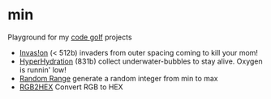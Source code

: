 min
=========

Playground for my [code golf] projects

  - [Invas!on] (< 512b) invaders from outer spacing coming to kill your mom!
  - [HyperHydration] (831b) collect underwater-bubbles to stay alive. Oxygen is runnin' low!
  - [Random Range] generate a random integer from min to max
  - [RGB2HEX] Convert RGB to HEX

[code golf]:http://en.wikipedia.org/wiki/Code_golf
[Invas!on]:https://github.com/misantronic/min/tree/master/invasion
[HyperHydration]:https://github.com/misantronic/min/tree/master/hyperhydration
[Random Range]:https://github.com/misantronic/min/tree/master/random_range
[RGB2HEX]:https://github.com/misantronic/min/tree/master/random_range